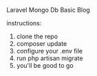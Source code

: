 Laravel Mongo Db Basic Blog

instructions:

1. clone the repo
2. composer update
3. configure your .env file
4. run php artisan migrate
5. you'll be good to go
